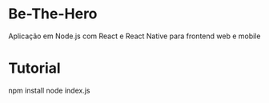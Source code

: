 # Be-The-Hero
Aplicação em Node.js com React e React Native para frontend web e mobile

# Tutorial
npm install
node index.js